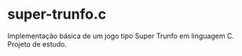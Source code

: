 # super-trunfo.c
Implementação básica de um jogo tipo Super Trunfo em linguagem C. Projeto de estudo.
